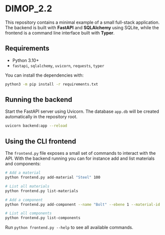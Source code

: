 # DIMOP_2.2

This repository contains a minimal example of a small full-stack application.  
The backend is built with **FastAPI** and **SQLAlchemy** using SQLite, while the
frontend is a command line interface built with **Typer**.

## Requirements

- Python 3.10+
- `fastapi`, `sqlalchemy`, `uvicorn`, `requests`, `typer`

You can install the dependencies with:

```bash
python3 -m pip install -r requirements.txt
```

## Running the backend

Start the FastAPI server using Uvicorn. The database `app.db` will be
created automatically in the repository root.

```bash
uvicorn backend:app --reload
```

## Using the CLI frontend

The `frontend.py` file exposes a small set of commands to interact with the
API. With the backend running you can for instance add and list materials and
components:

```bash
# Add a material
python frontend.py add-material "Steel" 100

# List all materials
python frontend.py list-materials

# Add a component
python frontend.py add-component --name "Bolt" --ebene 1 --material-id 1

# List all components
python frontend.py list-components
```

Run `python frontend.py --help` to see all available commands.

